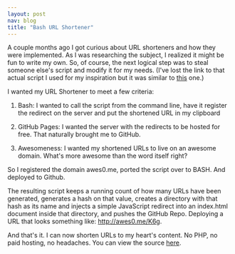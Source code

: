 ```yaml
---
layout: post
nav: blog
title: "Bash URL Shortener"
---
```

A couple months ago I got curious about URL shorteners and how they were
implemented. As I was researching the subject, I realized it might be
fun to write my own. So, of course, the next logical step was to steal
someone else's script and modify it for my needs. (I've lost the link to
that actual script I used for my inspiration but it was similar to
[this](https://gist.github.com/zumbojo/1073996) one.)

I wanted my URL Shortener to meet a few criteria:

1. Bash: I wanted to call the script from the command line, have it
   register the redirect on the server and put the shortened URL in my
   clipboard

2. GitHub Pages: I wanted the server with the redirects to be hosted for
   free. That naturally brought me to GitHub.

3. Awesomeness: I wanted my shortened URLs to live on an awesome domain.
   What's more awesome than the word itself right?

So I registered the domain awes0.me, ported the script over to BASH.
And deployed to Github.

The resulting script keeps a running count of how many URLs have been
generated, generates a hash on that value, creates a directory with that
hash as its name and injects a simple JavaScript redirect into an
index.html document inside that directory, and pushes the GitHub Repo.
Deploying a URL that looks something like: <http://awes0.me/K6g>.

And that's it. I can now shorten URLs to my heart's content. No PHP, no
paid hosting, no headaches. You can view the source [here](https://gist.github.com/4735033).
